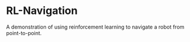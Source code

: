 # RL-Navigation
A demonstration of using reinforcement learning to navigate a robot from point-to-point.
